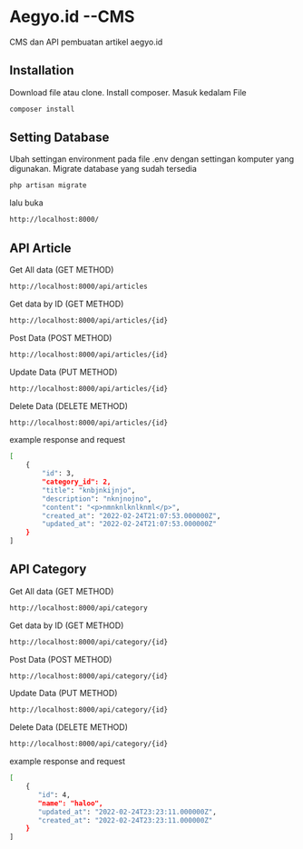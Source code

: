 # Aegyo.id --CMS

CMS dan API pembuatan artikel aegyo.id

## Installation

Download file atau clone. Install composer. Masuk kedalam File
```bash
composer install
```

## Setting Database
Ubah settingan environment pada file .env dengan settingan komputer yang digunakan. Migrate database yang sudah tersedia

```bash
php artisan migrate
```
lalu buka
```bash
http://localhost:8000/
```

## API Article
Get All data (GET METHOD)
```bash
http://localhost:8000/api/articles
```
Get data by ID (GET METHOD)
```bash
http://localhost:8000/api/articles/{id}
```
Post Data (POST METHOD)
```bash
http://localhost:8000/api/articles/{id}
```
Update Data (PUT METHOD)
```bash
http://localhost:8000/api/articles/{id}
```
Delete Data (DELETE METHOD)
```bash
http://localhost:8000/api/articles/{id}
```
example response and request
```bash
[
    {
        "id": 3,
        "category_id": 2,
        "title": "knbjnkijnjo",
        "description": "nknjnojno",
        "content": "<p>nmnknlknlknml</p>",
        "created_at": "2022-02-24T21:07:53.000000Z",
        "updated_at": "2022-02-24T21:07:53.000000Z"
    }
]
```
## API Category
Get All data (GET METHOD)
```bash
http://localhost:8000/api/category
```
Get data by ID (GET METHOD)
```bash
http://localhost:8000/api/category/{id}
```
Post Data (POST METHOD)
```bash
http://localhost:8000/api/category/{id}
```
Update Data (PUT METHOD)
```bash
http://localhost:8000/api/category/{id}
```
Delete Data (DELETE METHOD)
```bash
http://localhost:8000/api/category/{id}
```
example response and request
```bash
[
    {
       "id": 4,
       "name": "haloo",
       "updated_at": "2022-02-24T23:23:11.000000Z",
       "created_at": "2022-02-24T23:23:11.000000Z"
    }
]
```
